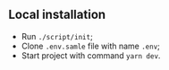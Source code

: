 ## Local installation

* Run `./script/init`;
* Clone `.env.samle` file with name `.env`;
* Start project with command `yarn dev`.
